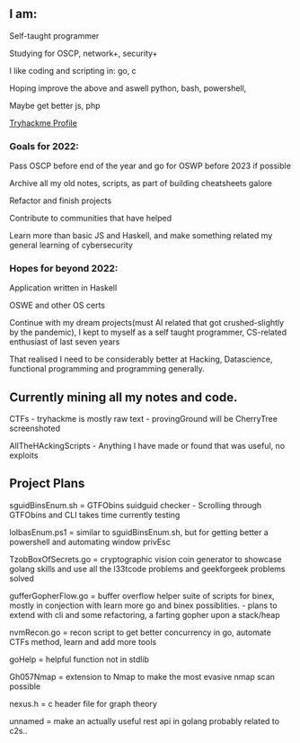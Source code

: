 #

## I am:
Self-taught programmer

Studying for OSCP, network+, security+

I like coding and scripting in: go, c

Hoping improve the above and aswell python, bash, powershell, 

Maybe get better js, php

[Tryhackme Profile](https://tryhackme.com/p/nvm)

### Goals for 2022:
Pass OSCP before end of the year and go for OSWP before 2023 if possible

Archive all my old notes, scripts, as part of building cheatsheets galore

Refactor and finish projects

Contribute to communities that have helped

Learn more than basic JS and Haskell, and make something related my general learning of cybersecurity 

### Hopes for beyond 2022:
Application written in Haskell

OSWE and other OS certs

Continue with my dream projects(must AI related that got crushed-slightly by the pandemic), I kept to myself as a self taught programmer, CS-related enthusiast of last seven years

That realised I need to be considerably better at Hacking, Datascience, functional programming and programming generally.

## Currently mining all my notes and code.

CTFs - tryhackme is mostly raw text 
     - provingGround will be CherryTree screenshoted

AllTheHAckingScripts - Anything I have made or found that was useful, no exploits  


## Project Plans

sguidBinsEnum.sh    = GTFObins suidguid checker - Scrolling through GTFObins and CLI  takes time currently testing 

lolbasEnum.ps1      = similar to sguidBinsEnum.sh, but for getting better a powershell and automating window privEsc

TzobBoxOfSecrets.go    = cryptographic vision coin generator to showcase golang skills and use all the l33tcode problems and geekforgeek problems solved

gufferGopherFlow.go = buffer overflow helper suite of scripts for binex, mostly in conjection with learn more go and binex possiblities.
                    - plans to extend with cli and some refactoring, a farting gopher upon a stack/heap
                     
nvmRecon.go         = recon script to get better concurrency in go, automate CTFs method, learn and add more tools

goHelp              = helpful function not in stdlib 

Gh057Nmap           = extension to Nmap to make the most evasive nmap scan possible

nexus.h             = c header file for graph theory

unnamed             = make an actually useful rest api in golang probably related to c2s..


